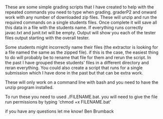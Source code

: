 These are some simple grading scripts that I have created to help with the repeated commands you need to type when grading. graderP2 and onward work with any number of downloaded zip files. These will unzip and run the required commands on a single students files. Once complete it will save all this data in a file with the students name. If everything runs correctly javac.txt and junit.txt will be empty. Output will show you each of the tester files output starting with the overall tester.

Some students might incorrectly name their files (the extractor is looking for a file named the same as the zipped file). if this is the case, the easiest thing to do will probably be to rename that file for them and rerun the script. In the past I have grouped these students' files in a different directory and reran everything. You could also create a script that runs for a single submission which I have done in the past but that can be extra work.


These will only work on a command line with bash and you need to have the unzip program installed.


To run these you need to used ./FILENAME.bat. you will need to give the file run permissions by typing 'chmod +x FILENAME.bat'


if you have any questions let me know!
Ben Brumback
